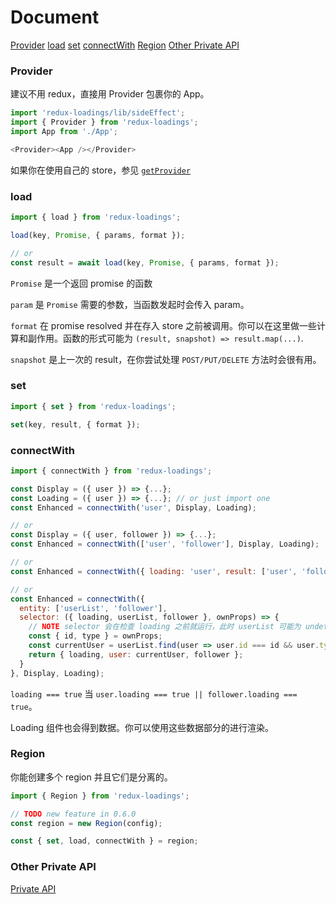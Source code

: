 # Document

[Provider](#Provider)
[load](#load)
[set](#set)
[connectWith](#connectWith)
[Region](#Region)
[Other Private API](https://github.com/dancerphil/redux-loadings/blob/master/docs/PrivateAPI-zh_CN.md)

### Provider

建议不用 redux，直接用 Provider 包裹你的 App。

```javascript
import 'redux-loadings/lib/sideEffect';
import { Provider } from 'redux-loadings';
import App from './App';

<Provider><App /></Provider>
```

如果你在使用自己的 store，参见 [`getProvider`](https://github.com/dancerphil/redux-loadings/blob/master/docs/PrivateAPI-zh_CN.md#getProvider)

### load

```javascript
import { load } from 'redux-loadings';

load(key, Promise, { params, format });

// or
const result = await load(key, Promise, { params, format });
```

`Promise` 是一个返回 promise 的函数

`param` 是 `Promise` 需要的参数，当函数发起时会传入 param。

`format` 在 promise resolved 并在存入 store 之前被调用。你可以在这里做一些计算和副作用。函数的形式可能为 `(result, snapshot) => result.map(...)`.

`snapshot` 是上一次的 result，在你尝试处理 `POST/PUT/DELETE` 方法时会很有用。

### set

```javascript
import { set } from 'redux-loadings';

set(key, result, { format });
```

### connectWith

```javascript
import { connectWith } from 'redux-loadings';

const Display = ({ user }) => {...};
const Loading = ({ user }) => {...}; // or just import one
const Enhanced = connectWith('user', Display, Loading);

// or
const Display = ({ user, follower }) => {...};
const Enhanced = connectWith(['user', 'follower'], Display, Loading);

// or
const Enhanced = connectWith({ loading: 'user', result: ['user', 'follower'] }, Display, Loading);

// or
const Enhanced = connectWith({
  entity: ['userList', 'follower'],
  selector: ({ loading, userList, follower }, ownProps) => {
    // NOTE selector 会在检查 loading 之前就运行，此时 userList 可能为 undefined
    const { id, type } = ownProps;
    const currentUser = userList.find(user => user.id === id && user.type === type);
    return { loading, user: currentUser, follower };
  }
}, Display, Loading);
```

`loading === true` 当 `user.loading === true || follower.loading === true`。

Loading 组件也会得到数据。你可以使用这些数据部分的进行渲染。

### Region

你能创建多个 region 并且它们是分离的。

```javascript
import { Region } from 'redux-loadings';

// TODO new feature in 0.6.0
const region = new Region(config);

const { set, load, connectWith } = region;
```
### Other Private API

[Private API](https://github.com/dancerphil/redux-loadings/blob/master/docs/PrivateAPI-zh_CN.md)
